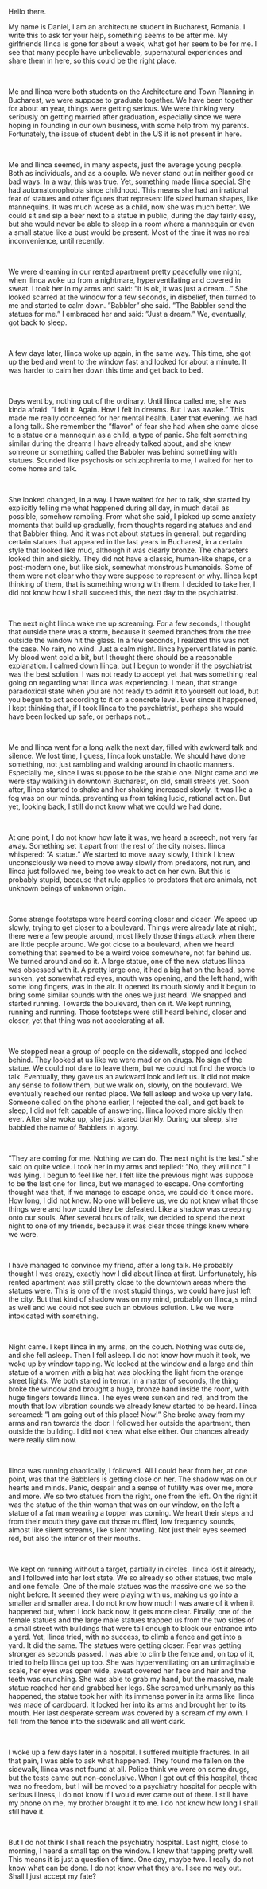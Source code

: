 Hello there. 

My name is Daniel, I am an architecture student in Bucharest, Romania. I write this to ask for your help, something seems to be after me. My girlfriends Ilinca is gone for about a week, what got her seem to be for me. I see that many people have unbelievable, supernatural experiences and share them in here, so this could be the right place.

&#x200B;

Me and Ilinca were both students on the Architecture and Town Planning in Bucharest, we were suppose to graduate together. We have been together for about an year, things were getting serious. We were thinking very seriously on getting married after graduation, especially since we were hoping in founding in our own business, with some help from my parents. Fortunately, the issue of student debt in the US it is not present in here.

&#x200B;

Me and Ilinca seemed, in many aspects, just the average young people. Both as individuals, and as a couple. We never stand out in neither good or bad ways. In a way, this was true. Yet, something made Ilinca special. She had automatonophobia since childhood. This means she had an irrational fear of statues and other figures that represent life sized human shapes, like mannequins. It was much worse as a child, now she was much better. We could sit and sip a beer next to a statue in public, during the day fairly easy, but she would never be able to sleep in a room where a mannequin or even a small statue like a bust would be present. Most of the time it was no real inconvenience, until recently.

&#x200B;

We were dreaming in our rented apartment pretty peacefully one night, when Ilinca woke up from a nightmare, hyperventilating and covered in sweat. I took her in my arms and said: ”It is ok, it was just a dream...” She looked scarred at the window for a few seconds, in disbelief, then turned to me and started to calm down. ”Babbler” she said. ”The Babbler send the statues for me.” I embraced her and said: ”Just a dream.”  We, eventually, got back to sleep.

&#x200B;

A few days later, Ilinca woke up again, in the same way. This time, she got up the bed and went to the window fast and looked for about a minute. It was harder to calm her down this time and get back to bed.

&#x200B;

Days went by, nothing out of the ordinary. Until Ilinca called me, she was kinda afraid: ”I felt it. Again. How I felt in dreams. But I was awake.”  This made me really concerned for her mental health. Later that evening, we had a long talk. She remember the ”flavor” of fear she had when she came close to a statue or a mannequin as a child, a type of panic. She felt something similar during the dreams I have already talked about, and she knew someone or something called the Babbler was behind something with statues. Sounded like psychosis or schizophrenia to me, I waited for her to come home and talk.

&#x200B;

She looked changed, in a way. I have waited for her to talk, she started by explicitly telling me what happened during all day, in much detail as possible, somehow rambling. From what she said, I picked up some anxiety moments that build up gradually, from thoughts regarding statues and and that Babbler thing. And it was not about statues in general, but regarding certain statues that appeared in the last years in Bucharest, in a certain style that looked like mud, although it was clearly bronze. The characters looked thin and sickly. They did not have a classic, human-like shape, or a post-modern one, but like sick, somewhat monstrous humanoids. Some of them were not clear who they were suppose to represent or why. Ilinca kept thinking of them, that is something wrong with them. I decided to take her, I did not know how I shall succeed this, the next day to the psychiatrist. 

&#x200B;

The next night Ilinca wake me up screaming. For a few seconds, I thought that outside there was a storm, because it seemed branches from the tree outside the window hit the glass. In a few seconds, I realized this was not the case. No rain, no wind. Just a calm night. Ilinca hyperventilated in panic. My blood went cold a bit, but I thought there should be a reasonable explanation. I calmed down Ilinca, but I begun to wonder if the psychiatrist was the best solution. I was not ready to accept yet that was something real going on regarding what Ilinca was experiencing. I mean, that strange paradoxical state when you are not ready to admit it to yourself out load, but you begun to act according to it on a concrete level. Ever since it happened, I kept thinking that, if I took Ilinca to the psychiatrist, perhaps she would have been locked up safe, or perhaps not...

&#x200B;

Me and Ilinca went for a long walk the next day, filled with awkward talk and silence. We lost time, I guess, Ilinca look unstable. We should have done something, not just rambling and walking around in chaotic manners. Especially me, since I was suppose to be the stable one. Night came and we were stay walking in downtown Bucharest, on old, small streets yet. Soon after, Ilinca started to shake and her shaking increased slowly. It was like a fog was on our minds. preventing us from taking lucid, rational action. But yet, looking back, I still do not know what we could we had done.

&#x200B;

At one point, I do not know how late it was, we heard a screech, not very far away. Something set it apart from the rest of the city noises. Ilinca whispered: ”A statue.” We started to move away slowly, I think I knew unconsciously we need to move away slowly from predators, not run, and Ilinca just followed me, being too weak to act on her own. But this is probably stupid, because that rule applies to predators that are animals, not unknown beings of unknown origin.

&#x200B;

Some strange footsteps were heard coming closer and closer. We speed up slowly, trying to get closer to a boulevard. Things were already late at night, there were a few people around, most likely those things attack when there are little people around. We got close to a boulevard, when we heard something that seemed to be a weird voice somewhere, not far behind us. We turned around and so it. A large statue, one of the new statues Ilinca was obsessed with it. A pretty large one, it had a big hat on the head, some sunken, yet somewhat red eyes, mouth was opening, and the left hand, with some long fingers, was in the air. It opened its mouth slowly and it begun to bring some similar sounds with the ones we just heard. We snapped and started running. Towards the boulevard, then on it. We kept running, running and running. Those footsteps were still heard behind, closer and closer, yet that thing was not accelerating at all.

&#x200B;

We stopped near a group of people on the sidewalk, stopped and looked behind. They looked at us like we were mad or on drugs. No sign of the statue. We could not dare to leave them, but we could not find the words to talk. Eventually, they gave us an awkward look and left us. It did not make any sense to follow them, but we walk on, slowly, on the boulevard. We eventually reached our rented place. We fell asleep and woke up very late. Someone called on the phone earlier, I rejected the call, and got back to sleep, I did not felt capable of answering. Ilinca looked more sickly then ever. After she woke up, she just stared blankly. During our sleep, she babbled the name of Babblers in agony.

&#x200B;

”They are coming for me. Nothing we can do. The next night is the last.” she said on quite voice. I took her in my arms and replied: ”No, they will not.” I was lying. I begun to feel like her. I felt like the previous night was suppose to be the last one for Ilinca, but we managed to escape. One comforting thought was that, if we manage to escape once, we could do it once more. How long, I did not knew. No one will believe us, we do not knew what those things were and how could they be defeated. Like a shadow was creeping onto our souls. After several hours of talk, we decided to spend the next night to one of my friends, because it was clear those things knew where we were. 

&#x200B;

I have managed to convince my friend, after a long talk. He probably thought I was crazy, exactly how I did about Ilinca at first. Unfortunately, his rented apartment was still pretty close to the downtown areas where the statues were. This is one of the most stupid things, we could have just left the city. But that kind of shadow was on my mind, probably on Ilinca„s mind as well and we could not see such an obvious solution. Like we were intoxicated with something. 

&#x200B;

Night came. I kept Ilinca in my arms, on the couch. Nothing was outside, and she fell asleep. Then I fell asleep. I do not know how much it took, we woke up by window tapping. We looked at the window and a large and thin statue of a women with a big hat was blocking the light from the orange street lights. We both stared in terror. In a matter of seconds, the thing broke the window and brought a huge, bronze hand inside the room, with huge fingers towards Ilinca. The eyes were sunken and red, and from the mouth that low vibration sounds we already knew started to be heard. Ilinca screamed: ”I am going out of this place! Now!” She broke away from my arms and ran towards the door. I followed her outside the apartment, then outside the building. I did not knew what else either. Our chances already were really slim now.

&#x200B;

Ilinca was running chaotically, I followed. All I could hear from her, at one point, was that the Babblers is getting close on her. The shadow was on our hearts and minds. Panic, despair and a sense of futility was over me, more and more. We so two statues from the right, one from the left. On the right it was the statue of the thin woman that was on our window, on the left a statue of a fat man wearing a topper was coming. We heart their steps and from their mouth they gave out those muffled, low frequency sounds, almost like silent screams, like silent howling. Not just their eyes seemed red, but also the interior of their mouths. 

&#x200B;

We kept on running without a target, partially in circles. Ilinca lost it already, and I followed into her lost state. We so already so other statues, two male and one female. One of the male statues was the massive one we so the night before. It seemed they were playing with us, making us go into a smaller and smaller area. I do not know how much I was aware of it when it happened but, when I look back now, it gets more clear. Finally, one of the female statues and the large male statues trapped us from the two sides of a small street with buildings that were tall enough to block our entrance into a yard. Yet, Ilinca tried, with no success, to climb a fence and get into a yard. It did the same. The statues were getting closer. Fear was getting stronger as seconds passed. I was able to climb the fence and, on top of it, tried to help Ilinca get up too. She was hyperventilating on an unimaginable scale, her eyes was open wide, sweat covered her face and hair and the teeth was crunching. She was able to grab my hand, but the massive, male statue reached her and grabbed her legs. She screamed unhumanly as this happened, the statue took her with its immense power in its arms like Ilinca was made of cardboard. It locked her into its arms and brought her to its mouth. Her last desperate scream was covered by a scream of my own. I fell from the fence into the sidewalk and all went dark.

&#x200B;

I woke up a few days later in a hospital. I suffered multiple fractures. In all that pain, I was able to ask what happened. They found me fallen on the sidewalk, Ilinca was not found at all. Police think we were on some drugs, but the tests came out non-conclusive. When I got out of this hospital, there was no freedom, but I will be moved to a psychiatry hospital for people with serious illness, I do not know if I would ever came out of there. I still have my phone on me, my brother brought it to me. I do not know how long I shall still have it.

&#x200B;

But I do not think I shall reach the psychiatry hospital. Last night, close to morning, I heard a small tap on the window. I knew that tapping pretty well. This means it is just a question of time. One day, maybe two. I really do not know what can be done. I do not know what they are. I see no way out. Shall I just accept my fate?